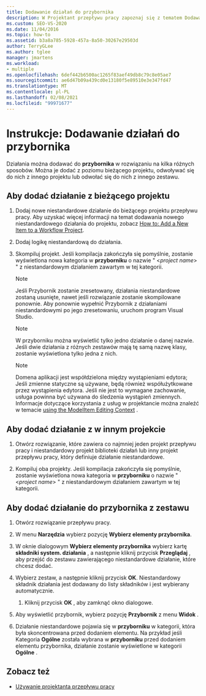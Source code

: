 ```yaml
---
title: Dodawanie działań do przybornika
description: W Projektant przepływu pracy zapoznaj się z tematem Dodawanie działań do przybornika w rozwiązaniu, dodając je z bieżącego projektu lub odwołując się do nich z innego projektu.
ms.custom: SEO-VS-2020
ms.date: 11/04/2016
ms.topic: how-to
ms.assetid: b3a8a785-5928-457a-8a50-30267e29503d
author: TerryGLee
ms.author: tglee
manager: jmartens
ms.workload:
- multiple
ms.openlocfilehash: 6def442b6500ac1265f83aef49db8c79c8e05ae7
ms.sourcegitcommit: ae6d47b09a439cd0e13180f5e89510e3e347fd47
ms.translationtype: MT
ms.contentlocale: pl-PL
ms.lasthandoff: 02/08/2021
ms.locfileid: "99971677"
---
```

# <a name="how-to-add-activities-to-the-toolbox"></a>Instrukcje: Dodawanie działań do przybornika

Działania można dodawać do **przybornika** w rozwiązaniu na kilka różnych sposobów. Można je dodać z poziomu bieżącego projektu, odwoływać się do nich z innego projektu lub odwołać się do nich z innego zestawu.

## <a name="to-add-an-activity-from-within-your-current-project"></a>Aby dodać działanie z bieżącego projektu

1. Dodaj nowe niestandardowe działanie do bieżącego projektu przepływu pracy. Aby uzyskać więcej informacji na temat dodawania nowego niestandardowego działania do projektu, zobacz [How to: Add a New Item to a Workflow Project](../workflow-designer/how-to-add-a-new-item-to-a-workflow-project.md).

2. Dodaj logikę niestandardową do działania.

3. Skompiluj projekt. Jeśli kompilacja zakończyła się pomyślnie, zostanie wyświetlona nowa kategoria w **przyborniku** o nazwie " \<*project name*> " z niestandardowym działaniem zawartym w tej kategorii.

    > [!NOTE]
    > Jeśli Przybornik zostanie zresetowany, działania niestandardowe zostaną usunięte, nawet jeśli rozwiązanie zostanie skompilowane ponownie. Aby ponownie wypełnić Przybornik z działaniami niestandardowymi po jego zresetowaniu, uruchom program Visual Studio.

    > [!NOTE]
    > W przyborniku można wyświetlić tylko jedno działanie o danej nazwie. Jeśli dwie działania z różnych zestawów mają tę samą nazwę klasy, zostanie wyświetlona tylko jedna z nich.

    > [!NOTE]
    > Domena aplikacji jest współdzielona między wystąpieniami edytora; Jeśli zmienne statyczne są używane, będą również współużytkowane przez wystąpienia edytora. Jeśli nie jest to wymagane zachowanie, usługa powinna być używana do śledzenia wystąpień zmiennych. Informacje dotyczące korzystania z usług w projektancie można znaleźć w temacie [using the ModelItem Editing Context](/dotnet/framework/windows-workflow-foundation/using-the-modelitem-editing-context) .

## <a name="to-add-an-activity-from-within-a-different-project"></a>Aby dodać działanie z w innym projekcie

1. Otwórz rozwiązanie, które zawiera co najmniej jeden projekt przepływu pracy i niestandardowy projekt biblioteki działań lub inny projekt przepływu pracy, który definiuje działanie niestandardowe.

2. Kompiluj oba projekty. Jeśli kompilacja zakończyła się pomyślnie, zostanie wyświetlona nowa kategoria w **przyborniku** o nazwie " \<*project name*> " z niestandardowym działaniem zawartym w tej kategorii.

## <a name="to-add-an-activity-to-the-toolbox-from-an-assembly"></a>Aby dodać działanie do przybornika z zestawu

1. Otwórz rozwiązanie przepływu pracy.

2. W menu **Narzędzia** wybierz pozycję **Wybierz elementy przybornika**.

3. W oknie dialogowym **Wybierz elementy przybornika** wybierz kartę **składniki system. działania** , a następnie kliknij przycisk **Przeglądaj** , aby przejść do zestawu zawierającego niestandardowe działanie, które chcesz dodać.

4. Wybierz zestaw, a następnie kliknij przycisk **OK**. Niestandardowy składnik działania jest dodawany do listy składników i jest wybierany automatycznie.

    1. Kliknij przycisk **OK** , aby zamknąć okno dialogowe.

5. Aby wyświetlić przybornik, wybierz pozycję **Przybornik** z menu **Widok** .

6. Działanie niestandardowe pojawia się w **przyborniku** w kategorii, która była skoncentrowana przed dodaniem elementu. Na przykład jeśli Kategoria **Ogólne** została wybrana w **przyborniku** przed dodaniem elementu przybornika, działanie zostanie wyświetlone w kategorii **Ogólne** .

## <a name="see-also"></a>Zobacz też

- [Używanie projektanta przepływu pracy](developing-applications-with-the-workflow-designer.md)
